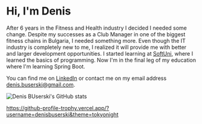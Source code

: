 # Hi, I'm Denis

After 6 years in the Fitness and Health industry I decided I needed some change. Despite my successes as a Club Manager in one of the biggest fitness chains in Bulgaria, I needed something more. Even though the IT industry is completely new to me, I realized it will provide me with better and larger development opportunities. I started learning at [SoftUni](https://softuni.bg/), where I learned the basics of programming. Now I'm in the final leg of my education where I'm learning Spring Boot.

You can find me on [LinkedIn](https://www.linkedin.com/in/denis-buserski/) or contact me on my email address denis.buserski@gmail.com.


![Denis BUserski's GitHub stats](https://github-readme-stats.zohan.tech/api?username=denisbuserski&show_icons=true&theme=github_dark)



https://github-profile-trophy.vercel.app/?username=denisbuserski&theme=tokyonight







 
 

